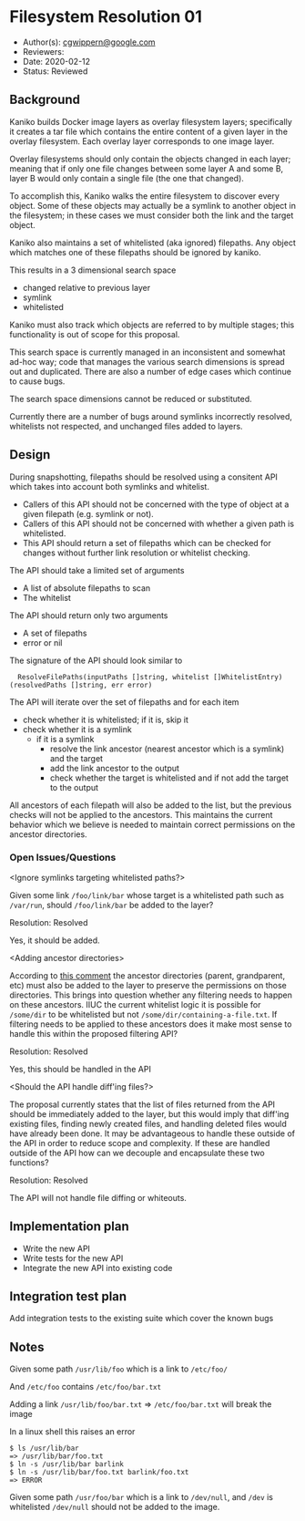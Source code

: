 # Filesystem Resolution 01

* Author(s): cgwippern@google.com
* Reviewers:
* Date: 2020-02-12
* Status: Reviewed

## Background

Kaniko builds Docker image layers as overlay filesystem layers; specifically it
creates a tar file which contains the entire content of a given layer in the
overlay filesystem. Each overlay layer corresponds to one image layer.

Overlay filesystems should only contain the objects changed in each layer;
meaning that if only one file changes between some layer A and some B, layer B
would only contain a single file (the one that changed).

To accomplish this, Kaniko walks the entire filesystem to discover every object.
Some of these objects may actually be a symlink to another object in the
filesystem; in these cases we must consider both the link and the target object.

Kaniko also maintains a set of whitelisted (aka ignored) filepaths. Any object
which matches one of these filepaths should be ignored by kaniko.

This results in a 3 dimensional search space

* changed relative to previous layer
* symlink
* whitelisted

Kaniko must also track which objects are referred to by multiple stages; this
functionality is out of scope for this proposal.

This search space is currently managed in an inconsistent and somewhat ad-hoc
way; code that manages the various search dimensions is spread out and
duplicated. There are also a number of edge cases which continue
to cause bugs.

The search space dimensions cannot be reduced or substituted.

Currently there are a number of bugs around symlinks incorrectly resolved,
whitelists not respected, and unchanged files added to layers.

## Design

During snapshotting, filepaths should be resolved using a consitent API which
takes into account both symlinks and whitelist.

* Callers of this API should not be concerned with the type of object at a given filepath (e.g. symlink or not).
* Callers of this API should not be concerned with whether a given path is whitelisted.
* This API should return a set of filepaths which can be checked for changes
  without further link resolution or whitelist checking.

The API should take a limited set of arguments
* A list of absolute filepaths to scan
* The whitelist

The API should return only two arguments
* A set of filepaths
* error or nil

The signature of the API should look similar to
```
  ResolveFilePaths(inputPaths []string, whitelist []WhitelistEntry) (resolvedPaths []string, err error)
```

The API will iterate over the set of filepaths and for each item
* check whether it is whitelisted; if it is, skip it
* check whether it is a symlink
  * if it is a symlink
    * resolve the link ancestor (nearest ancestor which is a symlink) and the
      target
    * add the link ancestor to the output
    * check whether the target is whitelisted and if
      not add the target to the output

All ancestors of each filepath will also be added to the list, but the previous
checks will not be applied to the ancestors. This maintains the current behavior
which we believe is needed to maintain correct permissions on the ancestor
directories.

### Open Issues/Questions

\<Ignore symlinks targeting whitelisted paths?\>

Given some link `/foo/link/bar` whose target is a whitelisted path such as
`/var/run`, should `/foo/link/bar` be added to the layer?

Resolution: Resolved

Yes, it should be added.

\<Adding ancestor directories\>

According to [this comment](https://github.com/GoogleContainerTools/kaniko/blob/1e9f525509d4e6a066a6e07ab9afbef69b3a3b2c/pkg/snapshot/snapshot.go#L193)
the ancestor directories (parent, grandparent, etc) must also be added to the
layer to preserve the permissions on those directories. This brings into
question whether any filtering needs to happen on these ancestors. IIUC the
current whitelist logic it is possible for `/some/dir` to be whitelisted but not
`/some/dir/containing-a-file.txt`. If filtering needs to be applied to these
ancestors does it make most sense to handle this within the proposed filtering
API?

Resolution: Resolved

Yes, this should be handled in the API

\<Should the API handle diff'ing files?\>

The proposal currently states that the list of files returned from the API
should be immediately added to the layer, but this would imply that diff'ing
existing files, finding newly created files, and handling deleted files would
have already been done. It may be advantageous to handle these outside of the
API in order to reduce scope and complexity. If these are handled outside of the
API how can we decouple and encapsulate these two functions?

Resolution: Resolved

The API will not handle file diffing or whiteouts.

## Implementation plan

* Write the new API
* Write tests for the new API
* Integrate the new API into existing code

## Integration test plan

Add integration tests to the existing suite which cover the known bugs

## Notes

Given some path `/usr/lib/foo` which is a link to `/etc/foo/`

And `/etc/foo` contains `/etc/foo/bar.txt`

Adding a link `/usr/lib/foo/bar.txt` => `/etc/foo/bar.txt` will break the image

In a linux shell this raises an error
```
$ ls /usr/lib/bar
=> /usr/lib/bar/foo.txt
$ ln -s /usr/lib/bar barlink
$ ln -s /usr/lib/bar/foo.txt barlink/foo.txt
=> ERROR
```

Given some path `/usr/foo/bar` which is a link to `/dev/null`, and `/dev` is
whitelisted `/dev/null` should not be added to the image.
